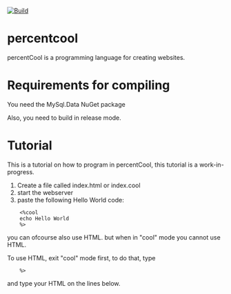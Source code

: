 [![Build](https://github.com/Novixx-Systems/percentcool/actions/workflows/dotnet.yml/badge.svg?branch=main)](https://github.com/Novixx-Systems/percentcool/actions/workflows/dotnet.yml)



# percentcool
percentCool is a programming language for creating websites.

# Requirements for compiling
You need the MySql.Data NuGet package

Also, you need to build in release mode.

# Tutorial
This is a tutorial on how to program in percentCool, this tutorial is a work-in-progress.

1. Create a file called index.html or index.cool
2. start the webserver
3. paste the following Hello World code:
```
    <%cool
    echo Hello World
    %>
```

you can ofcourse also use HTML. but when in "cool" mode you cannot use HTML.

To use HTML, exit "cool" mode first, to do that, type
```
    %>
```
and type your HTML on the lines below.
